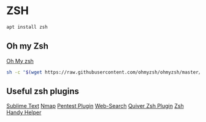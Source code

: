 # ZSH
```bash
apt install zsh
```
## Oh my Zsh
[Oh My zsh](https://ohmyz.sh/)
```bash
sh -c "$(wget https://raw.githubusercontent.com/ohmyzsh/ohmyzsh/master/tools/install.sh -O -)"

```
## Useful zsh plugins

[Sublime Text](https://github.com/ohmyzsh/ohmyzsh/tree/master/plugins/sublime)
[Nmap](https://github.com/ohmyzsh/ohmyzsh/tree/master/plugins/nmap)
[Pentest Plugin](https://github.com/jhwohlgemuth/zsh-pentest)
[Web-Search](https://github.com/ohmyzsh/ohmyzsh/tree/master/plugins/web-search)
[Quiver Zsh Plugin](https://github.com/stevemcilwain/quiver)
[Zsh Handy Helper](https://github.com/jhwohlgemuth/zsh-handy-helpers)
